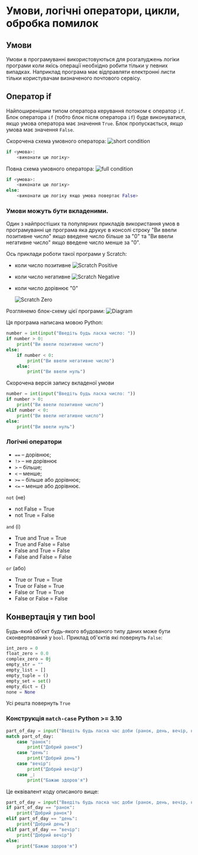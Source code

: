 # Умови, логічні оператори, цикли, обробка помилок

## Умови
Умови в програмуванні використовуються для розгалуджень логіки програми 
коли якісь операції необхідно робити тільки у певних випадках. Наприклад 
програма має відправляти електронні листи тільки користувачам визначеного
почтового сервісу.

## Оператор if
Найпоширенішим типом оператора керування потоком є оператор `if`. 
Блок оператора `if` (тобто блок після оператора `if`) буде виконуватися, 
якщо умова оператора має значення `True`. Блок пропускається, якщо умова 
має значення `False`.

Скорочена схема умовного оператора:
    ![short condition](images/short_condition.jpeg)
```python
if <умова>:
    <виконати цю логіку>
```

Повна схема умовного оператора:
    ![full condition](images/full_condition.jpeg)
```python
if <умова>:
    <виконати цю логіку>
else:
    <виконати цю логіку якщо умова повертає False>
```

### Умови можуть бути вкладеними.
Один з найпростіших та популярних прикладів використання умов в програмуванні 
це програма яка друкує в консолі строку "Ви ввели позитивне число" якщо 
введене число більше за "0" та "Ви ввели негативне число" якщо 
введене число менше за "0".

Ось приклади роботи такої програми у Scratch:
- коли число позитивне
    ![Scratch Positive](images/positive_scratch.png)
- коли число негативне
    ![Scratch Negative](images/negative_scratch.png)
- коли число дорівнює "0"

    ![Scratch Zero](images/zero_scratch.png)

Розглянемо блок-схему цієї програми:
    ![Diagram](images/diagram.jpg)

Ця програма написана мовою Python:
```python
number = int(input("Введіть будь ласка число: "))
if number > 0:
    print("Ви ввели позитивне число")
else:
    if number < 0:
        print("Ви ввели негативне число")
    else:
        print("Ви ввели нуль")
```

Скорочена версія запису вкладеної умови
```python
number = int(input("Введіть будь ласка число: "))
if number > 0:
    print("Ви ввели позитивне число")
elif number < 0:
    print("Ви ввели негативне число")
else:
    print("Ви ввели нуль")
```

### Логічні оператори 

- `==` – дорівнює;
- `!>` – не дорівнює
- `>` – більше;
- `<` – менше;
- `>=` – більше або дорівнює;
- `<=` – менше або дорівнює.

`not` (не)
- not False = True
- not True = False

`and` (і)
- True and True = True
- True and False = False
- False and True = False
- False and False = False

`or` (або)
- True or True = True
- True or False = True
- False or True = True
- False or False = False

## Конвертація у тип bool 
Будь-який об'єкт будь-якого вбудованого типу даних може бути сконвертований у `bool`.
Приклад об'єктів які повернуть `False`:
```python
int_zero = 0
float_zero = 0.0
complex_zero = 0j
empty_str = ""
empty_list = []
empty_tuple = ()
empty_set = set()
empty_dict = {}
none = None
```
Усі решта повернуть `True`

### Конструкція `match-case` Python >= 3.10
```python
part_of_day = input("Введіть будь ласка час доби (ранок, день, вечір, не знаю): ")
match part_of_day:
    case "ранок":
        print("Добрий ранок")
    case "день":
        print("Добрий день")
    case "вечір":
        print("Добрий вечір")
    case _:
        print("Бажаю здоров'я")
```

Це еквівалент коду описаного вище:
```python
part_of_day = input("Введіть будь ласка час доби (ранок, день, вечір, не знаю): ")
if part_of_day == "ранок":
    print("Добрий ранок")
elif part_of_day == "день":
    print("Добрий день")
elif part_of_day == "вечір":
    print("Добрий вечір")
else:
    print("Бажаю здоров'я")
```
